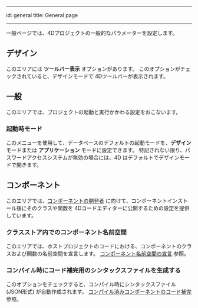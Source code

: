 - - -
id: general title: General page
- - -

一般ページでは、4Dプロジェクトの一般的なパラメーターを設定します。

## デザイン

このエリアには **ツールバー表示** オプションがあります。 このオプションがチェックされていると、デザインモードで 4Dツールバーが表示されます。

## 一般

このエリアでは、プロジェクトの起動と実行かかわる設定をおこないます。

### 起動時モード

このメニューを使用して、データベースのデフォルトの起動モードを、**デザイン** モードまたは **アプリケーション** モードに設定できます。 特記されない限り、パスワードアクセスシステムが無効の場合には、4D はデフォルトでデザインモードで開きます。


## コンポーネント

このエリアでは、[コンポーネントの開発者](../Extensions/develop-components.md) に向けて、コンポーネントインストール後にそのクラスや関数を 4Dコードエディターに公開するための設定を提供しています。

### クラスストア内でのコンポーネント名前空間

このエリアでは、ホストプロジェクトのコードにおける、コンポーネントのクラスおよび関数の名前空間を宣言します。 [コンポーネント名前空間の宣言](../Extensions/develop-components.md#コンポーネント名前空間の宣言) 参照。

### コンパイル時にコード補完用のシンタックスファイルを生成する

このオプションをチェックすると、コンパイル時にシンタックスファイル (JSON形式) が自動作成されます。 [コンパイル済みコンポーネントのコード補完](../Extensions/develop-components.md#コンパイル済みコンポーネントのコード補完) 参照。 

